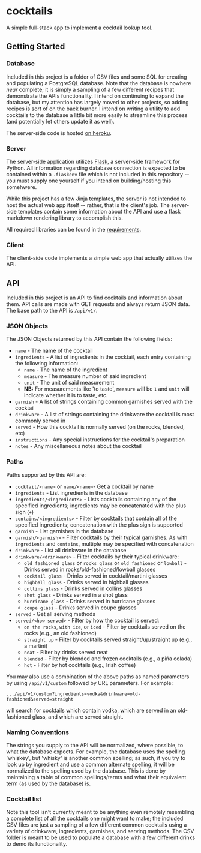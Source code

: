 # cocktails

A simple full-stack app to implement a cocktail lookup tool.

## Getting Started

### Database

Included in this project is a folder of CSV files and some SQL for creating and populating a PostgreSQL database. Note that the database is nowhere _near_ complete; it is simply a sampling of a few different recipes that demonstrate the APIs functionality. I intend on continuing to expand the database, but my attention has largely moved to other projects, so adding recipes is sort of on the back burner. I intend on writing a utility to add cocktails to the database a little bit more easily to streamline this process (and potentially let others update it as well).

The server-side code is hosted [on heroku](https://rlannon-cocktails-api.herokuapp.com/).

### Server

The server-side application utilizes [Flask](https://flask.palletsprojects.com/en/1.1.x/), a server-side framework for Python. All information regarding database connection is expected to be contained within a `.flaskenv` file which is not included in this repository -- you must supply one yourself if you intend on building/hosting this somehwere.

While this project has a few Jinja templates, the server is not intended to host the actual web app itself -- rather, that is the client's job. The server-side templates contain some information about the API and use a flask markdown rendering library to accomplish this.

All required libraries can be found in the [requirements](requirements.txt).

### Client

The client-side code implements a simple web app that actually utilizes the API.

## API

Included in this project is an API to find cocktails and information about them. API calls are made with GET requests and always return JSON data. The base path to the API is `/api/v1/`.

### JSON Objects

The JSON Objects returned by this API contain the following fields:

* `name` - The name of the cocktail
* `ingredients` - A list of ingredients in the cocktail, each entry containing the following information:
    * `name` - The name of the ingredient
    * `measure` - The measure number of said ingredient
    * `unit` - The unit of said measurement
    * **NB:** For measurements like 'to taste', `measure` will be `1` and `unit` will indicate whether it is to taste, etc.
* `garnish` - A list of strings containing common garnishes served with the cocktail
* `drinkware` - A list of strings containing the drinkware the cocktail is most commonly served in
* `served` - How this cocktail is normally served (on the rocks, blended, etc)
* `instructions` - Any special instructions for the cocktail's preparation
* `notes` - Any miscellaneous notes about the cocktail

### Paths

Paths supported by this API are:

* `cocktail/<name>` or `name/<name>`- Get a cocktail by name
* `ingredients` - List ingredients in the database
* `ingredients/<ingredients>` - Lists cocktails containing any of the specified ingredients; ingredients may be concatenated with the plus sign (`+`)
* `contains/<ingredients>` - Filter by cocktails that contain all of the specified ingredients; concatenation with the plus sign is supported
* `garnish` - List garnishes in the database
* `garnish/<garnish>` - Filter cocktails by their typical garnishes. As with `ingredients` and `contains`, multiple may be specified with concatenation
* `drinkware` - List all drinkware in the database
* `drinkware/<drinkware>` - Filter cocktails by their typical drinkware:
    * `old fashioned glass` or `rocks glass` or `old fashioned` or `lowball` - Drinks served in rocks/old-fashioned/lowball glasses
    * `cocktail glass` - Drinks served in cocktail/martini glasses
    * `highball glass` - Drinks served in highball glasses
    * `collins glass` - Drinks served in collins glasses
    * `shot glass` - Drinks served in a shot glass
    * `hurricane glass` - Drinks served in hurricane glasses
    * `coupe glass` - Drinks served in coupe glasses
* `served` - Get all serving methods
* `served/<how served>` - Filter by how the cocktail is served:
    * `on the rocks`, `with ice`, or `iced` - Filter by cocktails served on the rocks (e.g., an old fashioned)
    * `straight up` - Filter by cocktails served straight/up/straight up (e.g., a martini)
    * `neat` - Filter by drinks served neat
    * `blended` - Filter by blended and frozen cocktails (e.g., a piña colada)
    * `hot` - Filter by hot cocktails (e.g., Irish coffee)

You may also use a combination of the above paths as named parameters by using `/api/v1/custom` followed by URL parameters. For example:

    .../api/v1/custom?ingredients=vodka&drinkware=old-fashioned&served=straight

will search for cocktails which contain vodka, which are served in an old-fashioned glass, and which are served straight.


### Naming Conventions

The strings you supply to the API will be normalized, where possible, to what the database expects. For example, the database uses the spelling 'whiskey', but 'whisky' is another common spelling; as such, if you try to look up by ingredient and use a common alternate spelling, it will be normalized to the spelling used by the database. This is done by maintaining a table of common spellings/terms and what their equivalent term (as used by the database) is.

### Cocktail list

Note this tool isn't currently meant to be anything even remotely resembling a complete list of all the cocktails one might want to make; the included CSV files are just a sampling of a few different common cocktails using a variety of drinkware, ingredients, garnishes, and serving methods. The CSV folder is meant to be used to populate a database with a few different drinks to demo its functionality.
